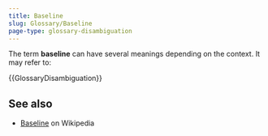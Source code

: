 ```yaml
---
title: Baseline
slug: Glossary/Baseline
page-type: glossary-disambiguation
---
```


The term **baseline** can have several meanings depending on the context. It may refer to:

{{GlossaryDisambiguation}}

## See also

- [Baseline](https://en.wikipedia.org/wiki/Baseline) on Wikipedia
